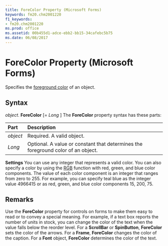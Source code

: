 ```yaml
---
title: ForeColor Property (Microsoft Forms)
keywords: fm20.chm2001220
f1_keywords:
- fm20.chm2001220
ms.prod: office
ms.assetid: 00b455d1-adce-ebb2-bb15-34cafebc5b75
ms.date: 06/08/2017
---
```



# ForeColor Property (Microsoft Forms)



Specifies the [foreground color](../../../language/Glossary/glossary-vba.md) of an object.

## Syntax

_object_. **ForeColor** [= _Long_ ]
The  **ForeColor** property syntax has these parts:


|**Part**|**Description**|
|:-----|:-----|
| _object_|Required. A valid object.|
| _Long_|Optional. A value or constant that determines the foreground color of an object.|

 **Settings**
You can use any integer that represents a valid color. You can also specify a color by using the [RGB](../../../language/Glossary/glossary-vba.md) function with red, green, and blue color components. The value of each color component is an integer that ranges from zero to 255. For example, you can specify teal blue as the integer value 4966415 or as red, green, and blue color components 15, 200, 75.

## Remarks

Use the  **ForeColor** property for controls on forms to make them easy to read or to convey a special meaning. For example, if a text box reports the number of units in stock, you can change the color of the text when the value falls below the reorder level.
For a  **ScrollBar** or **SpinButton**, **ForeColor** sets the color of the arrows. For a **Frame**, **ForeColor** changes the color of the caption. For a **Font** object, **ForeColor** determines the color of the text.

